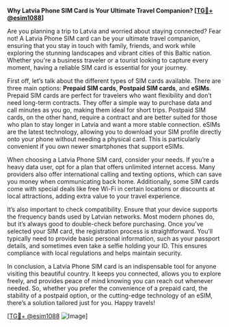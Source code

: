 **Why Latvia Phone SIM Card is Your Ultimate Travel Companion? [[TG💪+ @esim1088](https://t.me/s/esim1088)]**

Are you planning a trip to Latvia and worried about staying connected? Fear not! A Latvia Phone SIM card can be your ultimate travel companion, ensuring that you stay in touch with family, friends, and work while exploring the stunning landscapes and vibrant cities of this Baltic nation. Whether you're a business traveler or a tourist looking to capture every moment, having a reliable SIM card is essential for your journey.

First off, let’s talk about the different types of SIM cards available. There are three main options: **Prepaid SIM cards**, **Postpaid SIM cards**, and **eSIMs**. Prepaid SIM cards are perfect for travelers who want flexibility and don’t need long-term contracts. They offer a simple way to purchase data and call minutes as you go, making them ideal for short trips. Postpaid SIM cards, on the other hand, require a contract and are better suited for those who plan to stay longer in Latvia and want a more stable connection. eSIMs are the latest technology, allowing you to download your SIM profile directly onto your phone without needing a physical card. This is particularly convenient if you own newer smartphones that support eSIMs.

When choosing a Latvia Phone SIM card, consider your needs. If you’re a heavy data user, opt for a plan that offers unlimited internet access. Many providers also offer international calling and texting options, which can save you money when communicating back home. Additionally, some SIM cards come with special deals like free Wi-Fi in certain locations or discounts at local attractions, adding extra value to your travel experience.

It’s also important to check compatibility. Ensure that your device supports the frequency bands used by Latvian networks. Most modern phones do, but it’s always good to double-check before purchasing. Once you’ve selected your SIM card, the registration process is straightforward. You’ll typically need to provide basic personal information, such as your passport details, and sometimes even take a selfie holding your ID. This ensures compliance with local regulations and helps maintain security.

In conclusion, a Latvia Phone SIM card is an indispensable tool for anyone visiting this beautiful country. It keeps you connected, allows you to explore freely, and provides peace of mind knowing you can reach out whenever needed. So, whether you prefer the convenience of a prepaid card, the stability of a postpaid option, or the cutting-edge technology of an eSIM, there’s a solution tailored just for you. Happy travels!

[[TG💪+ @esim1088](https://t.me/s/esim1088) ![Image](https://i.postimg.cc/Y0z9fWf4/image.png)]